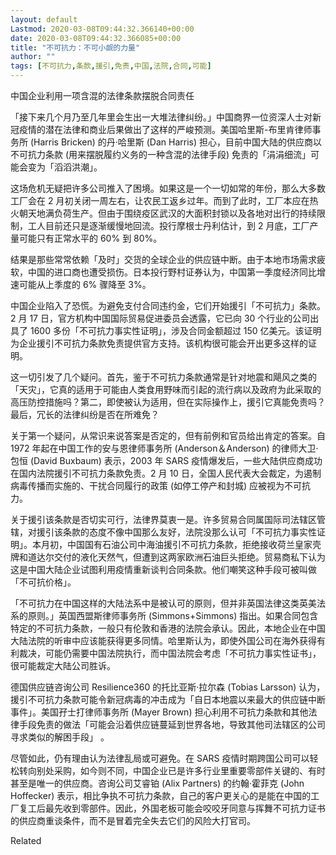 ```yaml
---
layout: default
Lastmod: 2020-03-08T09:44:32.366140+00:00
date: 2020-03-08T09:44:32.366085+00:00
title: "不可抗力：不可小觑的力量"
author: ""
tags: [不可抗力,条款,援引,免责,中国,法院,合同,可能]
---
```


中国企业利用一项含混的法律条款摆脱合同责任​​​

「接下来几个月乃至几年里会生出一大堆法律纠纷。」中国商界一位资深人士对新冠疫情的潜在法律和商业后果做出了这样的严峻预测。美国哈里斯-布里肯律师事务所 (Harris Bricken) 的丹·哈里斯 (Dan Harris) 担心，目前中国大陆的供应商以不可抗力条款 (用来摆脱履约义务的一种含混的法律手段) 免责的「涓涓细流」可能会变为「滔滔洪潮」。

这场危机无疑把许多公司推入了困境。如果这是一个一切如常的年份，那么大多数工厂会在 2 月初关闭一周左右，让农民工返乡过年。而到了此时，工厂本应在热火朝天地满负荷生产。但由于围绕疫区武汉的大面积封锁以及各地对出行的持续限制，工人目前还只是逐渐缓慢地回流。投行摩根士丹利估计，到 2 月底，工厂产量可能只有正常水平的 60% 到 80%。

结果是那些常常依赖「及时」交货的全球企业的供应链中断。由于本地市场需求疲软，中国的进口商也遭受损伤。日本投行野村证券认为，中国第一季度经济同比增速可能从上季度的 6% 骤降至 3%。

中国企业陷入了恐慌。为避免支付合同违约金，它们开始援引「不可抗力」条款。2 月 17 日，官方机构中国国际贸易促进委员会透露，它已向 30 个行业的公司出具了 1600 多份「不可抗力事实性证明」，涉及合同金额超过 150 亿美元。该证明为企业援引不可抗力条款免责提供官方支持。该机构很可能会开出更多这样的证明。

这一切引发了几个疑问。首先，鉴于不可抗力条款通常是针对地震和飓风之类的「天灾」，它真的适用于可能由人类食用野味而引起的流行病以及政府为此采取的高压防控措施吗？第二，即使被认为适用，但在实际操作上，援引它真能免责吗？最后，冗长的法律纠纷是否在所难免？

关于第一个疑问，从常识来说答案是否定的，但有前例和官员给出肯定的答案。自 1972 年起在中国工作的安与恩律师事务所 (Anderson＆Anderson) 的律师大卫·包恒 (David Buxbaum) 表示，2003 年 SARS 疫情爆发后，一些大陆供应商成功在国内法院援引不可抗力条款免责。2 月 10 日，全国人民代表大会裁定，为遏制病毒传播而实施的、干扰合同履行的政策 (如停工停产和封城) 应被视为不可抗力。

关于援引该条款是否切实可行，法律界莫衷一是。许多贸易合同属国际司法辖区管辖，对援引该条款的态度不像中国那么友好，法院没那么认可「不可抗力事实性证明」。本月初，中国国有石油公司中海油援引不可抗力条款，拒绝接收荷兰皇家壳牌和道达尔交付的液化天然气，但遭到这两家欧洲石油巨头拒绝。贸易商私下认为这是中国大陆企业试图利用疫情重新谈判合同条款。他们嘲笑这种手段可被叫做「不可抗价格」。

「不可抗力在中国这样的大陆法系中是被认可的原则，但并非英国法律这类英美法系的原则。」英国西盟斯律师事务所 (Simmons+Simmons) 指出。如果合同包含特定的不可抗力条款，一般只有伦敦和香港的法院会承认。因此，本地企业在中国大陆法院的听审中应该能获得更多同情。哈里斯认为，即使外国公司在海外获得有利裁决，可能仍需要中国法院执行，而中国法院会考虑「不可抗力事实性证书」，很可能裁定大陆公司胜诉。

德国供应链咨询公司 Resilience360 的托比亚斯·拉尔森 (Tobias Larsson) 认为，援引不可抗力条款可能令新冠病毒的冲击成为「自日本地震以来最大的供应链中断事件」。美国孖士打律师事务所 (Mayer Brown) 担心利用不可抗力条款和其他法律手段免责的做法「可能会沿着供应链蔓延到世界各地，导致其他司法辖区的公司寻求类似的解困手段」 。

尽管如此，仍有理由认为法律乱局或可避免。在 SARS 疫情时期跨国公司可以轻松转向别处采购，如今则不同，中国企业已是许多行业里重要零部件关键的、有时甚至是唯一的供应商。咨询公司艾睿铂 (Alix Partners) 的约翰·霍菲克 (John Hoffecker) 表示，相比争执不可抗力条款，自己的客户更关心的是能在中国的工厂复工后最先收到零部件。因此，外国老板可能会咬咬牙同意与挥舞不可抗力证书的供应商重谈条件，而不是冒着完全失去它们的风险大打官司。

Related


